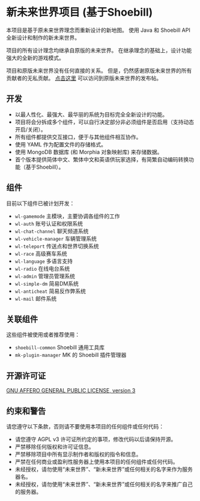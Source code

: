 新未来世界项目 (基于Shoebill)
=================
本项目是基于原未来世界理念而重新设计的新地图。
使用 Java 和 Shoebill API 全新设计和制作的新未来世界。

项目的所有设计理念均继承自原版的未来世界。
在继承理念的基础上，设计功能强大的全新的游戏模式。

项目和原版未来世界没有任何直接的关系。
但是，仍然感谢原版未来世界的所有贡献者的无私贡献。
[点击这里](http://www.gtabbs.com/read-gta-tid-2593634.html) 可以访问到原版未来世界的发布帖。

开发
-----------------
* 以最人性化、最强大、最华丽的系统为目标完全全新设计的功能。
* 项目将会分拆成多个组件，可以自行决定部分非必须组件是否启用（支持动态开启/关闭）。
* 所有组件都提供交互接口，便于与其他组件相互协作。
* 使用 YAML 作为配置文件的存储格式。
* 使用 MongoDB 数据库 (和 Morphia 对象映射库) 来存储数据。
* 首个版本提供简体中文、繁体中文和英语供玩家选择，有简繁自动编码转换功能（基于Shoebill）。

组件
-----------------
目前以下组件已被计划开发：
* `wl-gamemode` 主模块，主要协调各组件的工作
* `wl-auth` 账号认证和权限系统
* `wl-chat-channel` 聊天频道系统
* `wl-vehicle-manager` 车辆管理系统
* `wl-teleport` 传送点和世界切换系统
* `wl-race` 高级赛车系统
* `wl-language` 多语言支持
* `wl-radio` 在线电台系统
* `wl-admin` 管理员管理系统
* `wl-simple-dm` 简易DM系统
* `wl-anticheat` 简易反作弊系统
* `wl-mail` 邮件系统

关联组件
-----------------
这些组件被使用或者推荐使用：
* `shoebill-common` Shoebill 通用工具库
* `mk-plugin-manager` MK 的 Shoebill 插件管理器

开源许可证
-----------------
[GNU AFFERO GENERAL PUBLIC LICENSE, version 3](http://www.gnu.org/licenses/agpl-3.0.html)

约束和警告
-----------------
请您遵守以下条款，否则请不要使用本项目的任何组件或任何代码：
* 请您遵守 AGPL v3 许可证所约定的事项，修改代码以后请保持开源。
* 严禁移除任何版权和许可证信息。
* 严禁移除项目中所有显示制作者和版权的指令和信息。
* 严禁在任何商业或盈利性服务器上使用本项目的任何组件或任何代码。
* 未经授权，请勿使用“未来世界”、“新未来世界”或任何相关的名字来作为服务器名。
* 未经授权，请勿使用“未来世界”、“新未来世界”或任何相关的名字来推广自己的服务器。
